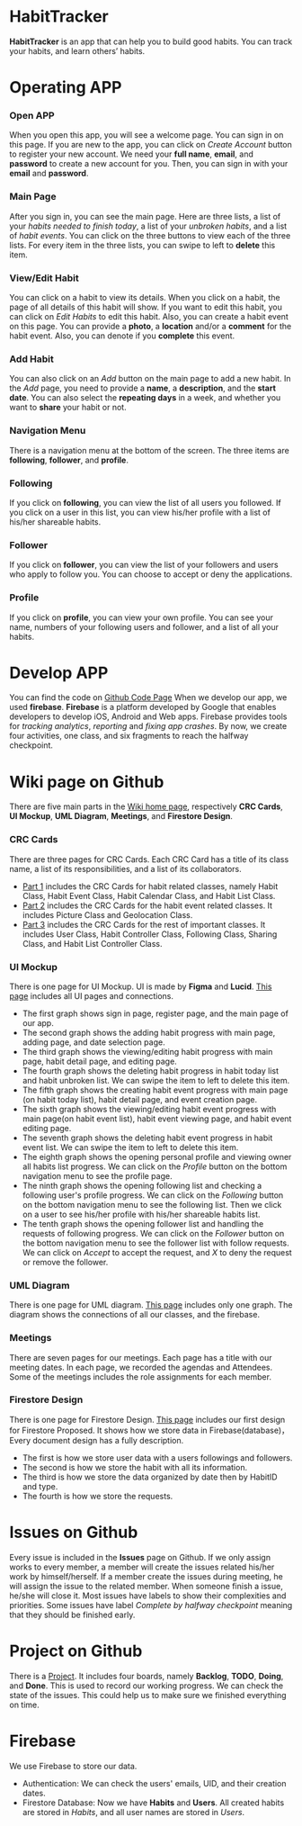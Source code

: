 # HabitTracker

**HabitTracker** is an app that can help you to build good habits. You can track your habits, and learn others’ habits.
# Operating APP

### Open APP

When you open this app, you will see a welcome page. You can sign in on this page. If you are new to the app, you can click on *Create Account* button to register your new account. We need your **full name**, **email**, and **password** to create a new account for you. Then, you can sign in with your **email** and **password**.

### Main Page

After you sign in, you can see the main page. Here are three lists, a list of your *habits needed to finish today*, a list of your *unbroken habits*, and a list of *habit events*. You can click on the three buttons to view each of the three lists. For every item in the three lists, you can swipe to left to **delete** this item.

### View/Edit Habit

You can click on a habit to view its details. When you click on a habit, the page of all details of this habit will show. If you want to edit this habit, you can click on *Edit Habits* to edit this habit. Also, you can create a habit event on this page. You can provide a **photo**, a **location** and/or a **comment** for the habit event. Also, you can denote if you **complete** this event.

### Add Habit

You can also click on an *Add* button on the main page to add a new habit. In the *Add* page, you need to provide a **name**, a **description**, and the **start date**. You can also select the **repeating days** in a week, and whether you want to **share** your habit or not.

### Navigation Menu

There is a navigation menu at the bottom of the screen. The three items are **following**, **follower**, and **profile**.

### Following

If you click on **following**, you can view the list of all users you followed. If you click on a user in this list, you can view his/her profile with a list of his/her shareable habits.

### Follower

If you click on **follower**, you can view the list of your followers and users who apply to follow you. You can choose to accept or deny the applications.

### Profile

If you click on **profile**, you can view your own profile. You can see your name, numbers of your following users and follower, and a list of all your habits.


# Develop APP

You can find the code on [Github Code Page](https://github.com/CMPUT301F21T20/HabitTracker.git)
When we develop our app, we used **firebase**. **Firebase** is a platform developed by Google that enables developers to develop iOS, Android and Web apps. Firebase provides tools for *tracking analytics*, *reporting* and *fixing app crashes*. By now, we create four activities, one class, and six fragments to reach the halfway checkpoint.

# Wiki page on Github

There are five main parts in the [Wiki home page](https://github.com/CMPUT301F21T20/HabitTracker.wiki.git), respectively **CRC Cards**, **UI Mockup**, **UML Diagram**, **Meetings**, and **Firestore Design**.

### CRC Cards

There are three pages for CRC Cards. Each CRC Card has a title of its class name, a list of its responsibilities, and a list of its collaborators.
* [Part 1](https://github.com/CMPUT301F21T20/HabitTracker.wiki.git) includes the CRC Cards for habit related classes, namely Habit Class, Habit Event Class, Habit Calendar Class, and Habit List Class.
* [Part 2](https://github.com/CMPUT301F21T20/HabitTracker.wiki.git) includes the CRC Cards for the habit event related classes. It includes Picture Class and Geolocation Class.
* [Part 3](https://github.com/CMPUT301F21T20/HabitTracker.wiki.git) includes the CRC Cards for the rest of important classes. It includes User Class, Habit Controller Class, Following Class, Sharing Class, and Habit List Controller Class.

### UI Mockup

There is one page for UI Mockup. UI is made by **Figma** and **Lucid**.
[This page](https://github.com/CMPUT301F21T20/HabitTracker.wiki.git) includes all UI pages and connections. 
* The first graph shows sign in page, register page, and the main page of our app.
* The second graph shows the adding habit progress with main page, adding page, and date selection page.
* The third graph shows the viewing/editing habit progress with main page, habit detail page, and editing page.
* The fourth graph shows the deleting habit progress in habit today list and habit unbroken list. We can swipe the item to left to delete this item.
* The fifth graph shows the creating habit event progress with main page (on habit today list), habit detail page, and event creation page.
* The sixth graph shows the viewing/editing habit event progress with main page(on habit event list), habit event viewing page, and habit event editing page.
* The seventh graph shows the deleting habit event progress in habit event list. We can swipe the item to left to delete this item.
* The eighth graph shows the opening personal profile and viewing owner all habits list progress. We can click on the *Profile* button on the bottom navigation menu to see the profile page.
* The ninth graph shows the opening following list and checking a following user's profile progress. We can click on the *Following* button on the bottom navigation menu to see the following list. Then we click on a user to see his/her profile with his/her shareable habits list.
* The tenth graph shows the opening follower list and handling the requests of following progress. We can click on the *Follower* button on the bottom navigation menu to see the follower list with follow requests. We can click on *Accept* to accept the request, and *X* to deny the request or remove the follower.

### UML Diagram

There is one page for UML diagram.
[This page](https://github.com/CMPUT301F21T20/HabitTracker.wiki.git) includes only one graph.
The diagram shows the connections of all our classes, and the firebase.

### Meetings

There are seven pages for our meetings.
Each page has a title with our meeting dates. In each page, we recorded the agendas and Attendees. Some of the meetings includes the role assignments for each member.

### Firestore Design

There is one page for Firestore Design.
[This page](https://github.com/CMPUT301F21T20/HabitTracker.wiki.git) includes our first design for Firestore Proposed. It shows how we store data in Firebase(database)，Every document design has a fully description.
* The first is how we store user data with a users followings and followers.
* The second is how we store the habit with all its information.
* The third is how we store the data organized by date then by HabitID and type.
* The fourth is how we store the requests.

# Issues on Github

Every issue is included in the **Issues** page on Github. If we only assign works to every member, a member will create the issues related his/her work by himself/herself. If a member create the issues during meeting, he will assign the issue to the related member.
When someone finish a issue, he/she will close it.
Most issues have labels to show their complexities and priorities. Some issues have label *Complete by halfway checkpoint* meaning that they should be finished early.

# Project on Github

There is a [Project](https://github.com/orgs/CMPUT301F21T20/projects/1). It includes four boards, namely **Backlog**, **TODO**, **Doing**, and **Done**.
This is used to record our working progress. We can check the state of the issues. This could help us to make sure we finished everything on time.

# Firebase

We use Firebase to store our data.
* Authentication: We can check the users' emails, UID, and their creation dates.
* Firestore Database: Now we have **Habits** and **Users**. All created habits are stored in *Habits*, and all user names are stored in *Users*.
